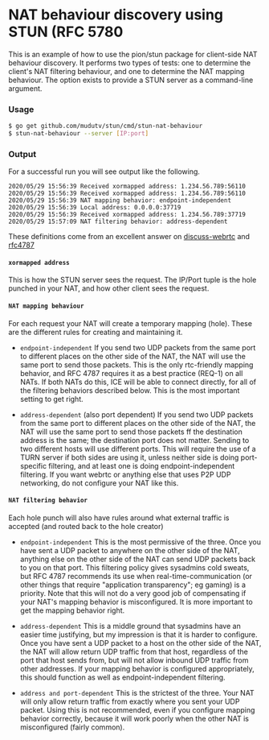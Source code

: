 # NAT behaviour discovery using STUN (RFC 5780

This is an example of how to use the pion/stun package for client-side NAT
behaviour discovery. It performs two types of tests: one to determine the
client's NAT filtering behaviour, and one to determine the NAT mapping
behaviour. The option exists to provide a STUN server as a command-line
argument.

### Usage
```sh
$ go get github.com/mudutv/stun/cmd/stun-nat-behaviour
$ stun-nat-behaviour --server [IP:port]
```

### Output
For a successful run you will see output like the following.

```
2020/05/29 15:56:39 Received xormapped address: 1.234.56.789:56110
2020/05/29 15:56:39 Received xormapped address: 1.234.56.789:56110
2020/05/29 15:56:39 NAT mapping behavior: endpoint-independent
2020/05/29 15:56:39 Local address: 0.0.0.0:37719
2020/05/29 15:56:39 Received xormapped address: 1.234.56.789:37719
2020/05/29 15:57:09 NAT filtering behavior: address-dependent
```

These definitions come from an excellent answer on [discuss-webrtc](https://groups.google.com/forum/#!msg/discuss-webrtc/t7xfb8jHcsM/_YmTXMsMCAAJ) and [rfc4787](https://tools.ietf.org/html/rfc4787)

#### `xormapped address`
This is how the STUN server sees the request. The IP/Port tuple is the hole punched in your NAT, and how other client sees the request.

####  `NAT mapping behaviour`
For each request your NAT will create a temporary mapping (hole). These are the different rules for creating and maintaining it.

* `endpoint-independent`
If you send two UDP packets from the same port to different places on the other side of the NAT, the NAT will use the same port to send those packets. This is the only rtc-friendly mapping behavior, and RFC 4787 requires it as a best practice (REQ-1) on all NATs. If both NATs do this, ICE will be able to connect directly, for all of the filtering behaviors described below. This is the most important setting to get right.

* `address-dependent` (also port dependent)
If you send two UDP packets from the same port to different places on the other side of the NAT, the NAT will use the same port to send those packets ff the destination address is the same; the destination port does not matter. Sending to two different hosts will use different ports. This will require the use of a TURN server if both sides are using it, unless neither side is doing port-specific filtering, and at least one is doing endpoint-independent filtering. If you want webrtc or anything else that uses P2P UDP networking, do not configure your NAT like this.

#### `NAT filtering behavior`
Each hole punch will also have rules around what external traffic is accepted (and routed back to the hole creator)

* `endpoint-independent`
This is the most permissive of the three. Once you have sent a UDP packet to anywhere on the other side of the NAT, anything else on the other side of the NAT can send UDP packets back to you on that port. This filtering policy gives sysadmins cold sweats, but RFC 4787 recommends its use when real-time-communication (or other things that require "application transparency"; eg gaming) is a priority. Note that this will not do a very good job of compensating if your NAT's mapping behavior is misconfigured. It is more important to get the mapping behavior right.

* `address-dependent`
This is a middle ground that sysadmins have an easier time justifying, but my impression is that it is harder to configure. Once you have sent a UDP packet to a host on the other side of the NAT, the NAT will allow return UDP traffic from that host, regardless of the port that host sends from, but will not allow inbound UDP traffic from other addresses. If your mapping behavior is configured appropriately, this should function as well as endpoint-independent filtering.

* `address and port-dependent`
This is the strictest of the three. Your NAT will only allow return traffic from exactly where you sent your UDP packet. Using this is not recommended, even if you configure mapping behavior correctly, because it will work poorly when the other NAT is misconfigured (fairly common).
